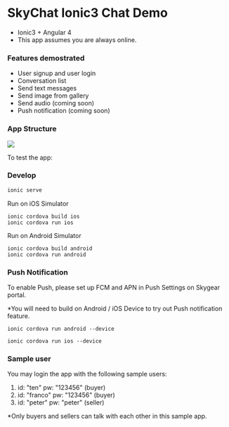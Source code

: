 # SkyChat Ionic3 Chat Demo

- Ionic3 + Angular 4
- This app assumes you are always online.

### Features demostrated
- User signup and user login
- Conversation list
- Send text messages
- Send image from gallery
- Send audio (coming soon)
- Push notification (coming soon)

### App Structure
![](doc/app-architecture.jpeg)

To test the app:

### Develop

```bash
ionic serve
```

Run on iOS Simulator

```
ionic cordova build ios
ionic cordova run ios
```

Run on Android Simulator
```
ionic cordova build android
ionic cordova run android
```

### Push Notification 

To enable Push, please set up FCM and APN in Push Settings on Skygear portal.

*You will need to build on Android / iOS Device to try out Push notification feature.

```
ionic cordova run android --device
```

```
ionic cordova run ios --device
```

### Sample user

You may login the app with the following sample users:

1. id: "ten" pw: "123456" (buyer)
2. id: "franco" pw: "123456" (buyer)
3. id: "peter" pw: "peter" (seller)

*Only buyers and sellers can talk with each other in this sample app.
